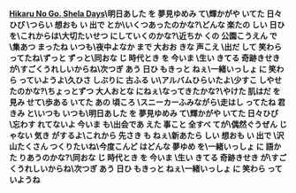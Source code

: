 #### [Hikaru No Go. Shela Days](https://www.youtube.com/watch?v=n5eoJyrPjWQ)\明日あした を 夢見ゆめみ て\輝かがや いてた 日々ひび \\つらい 想おも い 出で とか\いくつあったのかな?\どんな 楽たの しい 日ひ を\これからは\大切たいせつ にしていくのかな?\近ちか くの 公園こうえん で\集あつ まったね いつも\夜中よなか まで 大おお きな 声こえ \出だ して 笑わら ってたね\ずっと ずっと\同おな じ 時代とき を 今いま \生い きてる 奇跡きせき が\すごくうれしいからね\次つぎ あう 日ひ もきっと ねぇ\一緒いっしょ に 笑わら っていようよ\久ひさ しぶりに 古ふる い\アルバムひらいたよ\少すこ しやせたのかな?\ちょっとずつ  大人おとな にねぇ\なってきたかな?\やけた 肌はだ を 見み せて\歩ある いてた あの 頃ころ \スニーカーふみながら\走はし ってたね  君きみ と\いつも いつも\明日あした を 夢見ゆめみ て\輝かがや いてた 日々ひび \忘わす れてないよ  今いま も\出会であ えた 事こと   全すべ てが\偶然ぐうぜん じゃない 気き がするよ\これから 先さき も ねぇ\新あたら しい 想おも い 出で \沢山たくさん つくりたいね\今度こんど はどんな 夢ゆめ を\一緒いっしょ に 語かた りあうのかな?\\同おな じ 時代とき を 今いま \生い きてる 奇跡きせき が\すごくうれしいからね\次つぎ あう 日ひ もきっと ねぇ\一緒いっしょ に 笑わら っていようね﻿